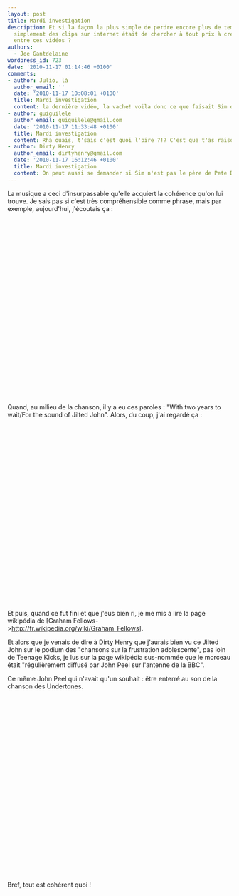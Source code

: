 ```yaml
---
layout: post
title: Mardi investigation
description: Et si la façon la plus simple de perdre encore plus de temps qu'en regardant
  simplement des clips sur internet était de chercher à tout prix à créer un lien
  entre ces vidéos ?
authors:
  - Joe Gantdelaine
wordpress_id: 723
date: '2010-11-17 01:14:46 +0100'
comments:
- author: Julio, là
  author_email: ''
  date: '2010-11-17 10:08:01 +0100'
  title: Mardi investigation
  content: la dernière vidéo, la vache! voila donc ce que faisait Sim dans sa jeunesse!
- author: guiguilele
  author_email: guiguilele@gmail.com
  date: '2010-11-17 11:33:48 +0100'
  title: Mardi investigation
  content: Rha ouais, t'sais c'est quoi l'pire ?!? C'est que t'as raison mec !
- author: Dirty Henry
  author_email: dirtyhenry@gmail.com
  date: '2010-11-17 16:12:46 +0100'
  title: Mardi investigation
  content: On peut aussi se demander si Sim n'est pas le père de Pete Doherty !
---
```

La musique a ceci d'insurpassable qu'elle acquiert la cohérence qu'on lui trouve. Je sais pas si c'est très compréhensible comme phrase, mais par exemple, aujourd'hui, j'écoutais ça :

<object width="500" height="400"><param name="movie" value="http://www.youtube.com/v/0eDOEgdyN5U?fs=1&hl=fr_FR"></param><param name="allowFullScreen" value="true"></param><param name="allowscriptaccess" value="always"></param><embed src="http://www.youtube.com/v/0eDOEgdyN5U?fs=1&hl=fr_FR" type="application/x-shockwave-flash" allowscriptaccess="always" allowfullscreen="true" width="500" height="400"></embed></object>

Quand, au milieu de la chanson, il y a eu ces paroles : "With two years to wait/For the sound of Jilted John". Alors, du coup, j'ai regardé ça :

<object width="500" height="400"><param name="movie" value="http://www.youtube.com/v/iN45OjB-cCU?fs=1&hl=fr_FR"></param><param name="allowFullScreen" value="true"></param><param name="allowscriptaccess" value="always"></param><embed src="http://www.youtube.com/v/iN45OjB-cCU?fs=1&hl=fr_FR" type="application/x-shockwave-flash" allowscriptaccess="always" allowfullscreen="true" width="500" height="400"></embed></object>

Et puis, quand ce fut fini et que j'eus bien ri, je me mis à lire la page wikipédia de [Graham Fellows->http://fr.wikipedia.org/wiki/Graham_Fellows].

Et alors que je venais de dire à Dirty Henry que j'aurais bien vu ce Jilted John sur le podium des "chansons sur la frustration adolescente", pas loin de Teenage Kicks, je lus sur la page wikipédia sus-nommée que le morceau était "régulièrement diffusé par John Peel sur l'antenne de la BBC".

Ce même John Peel qui n'avait qu'un souhait : être enterré au son de la chanson des Undertones.

<object width="500" height="400"><param name="movie" value="http://www.youtube.com/v/oskM5XD_Yc4?fs=1&hl=fr_FR"></param><param name="allowFullScreen" value="true"></param><param name="allowscriptaccess" value="always"></param><embed src="http://www.youtube.com/v/oskM5XD_Yc4?fs=1&hl=fr_FR" type="application/x-shockwave-flash" allowscriptaccess="always" allowfullscreen="true" width="500" height="400"></embed></object>

Bref, tout est cohérent quoi !
